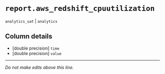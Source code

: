 # `report.aws_redshift_cpuutilization`
`analytics_uat` | `analytics`

## Column details
* [double precision] `time`
* [double precision] `value`

-------------------------------------------------------------------------------
*Do not make edits above this line.*
